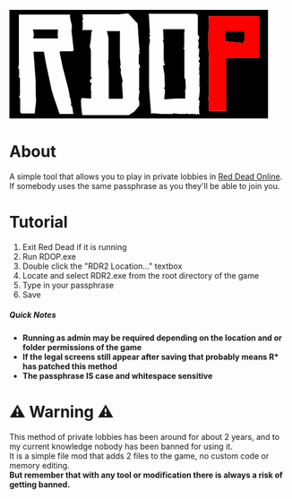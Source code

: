 ![RDOP](./.media/rdop.png)

# About
A simple tool that allows you to play in private lobbies in [Red Dead Online](https://www.rockstargames.com/reddeadonline).<br>
If somebody uses the same passphrase as you they'll be able to join you.

# Tutorial

1. Exit Red Dead if it is running
2. Run RDOP.exe
3. Double click the "RDR2 Location..." textbox
4. Locate and select RDR2.exe from the root directory of the game
5. Type in your passphrase
6. Save

##### Quick Notes
* **Running as admin may be required depending on the location and or folder permissions of the game**
* **If the legal screens still appear after saving that probably means R\* has patched this method**
* **The passphrase IS case and whitespace sensitive**

# ⚠️ Warning ⚠️
This method of private lobbies has been around for about 2 years, and to my current knowledge nobody has been banned for using it.<br>
It is a simple file mod that adds 2 files to the game, no custom code or memory editing.<br>
**But remember that with any tool or modification there is always a risk of getting banned.**
